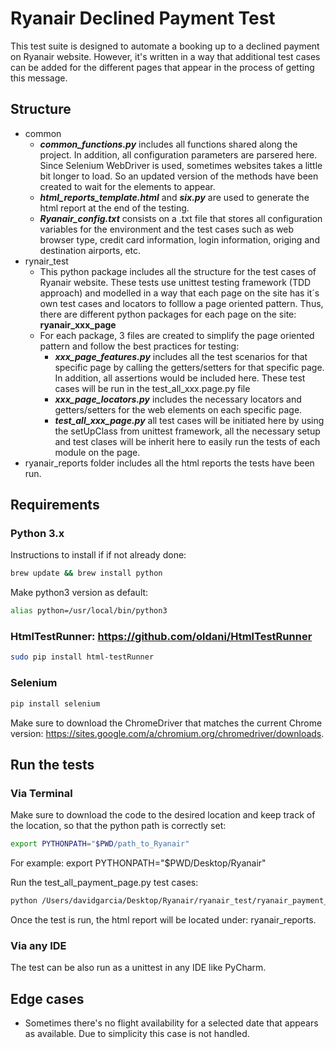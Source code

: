 # Ryanair Declined Payment Test

This test suite is designed to automate a booking up to a declined payment on Ryanair website. However, it's written in a way that additional test cases can be added for the different pages that appear in the process of getting this message.

## Structure
* common
	- ***common_functions.py*** includes all functions shared along the project. In addition, all configuration parameters are parsered here. Since Selenium WebDriver is used, sometimes websites takes a little bit longer to load. So an updated version of the methods have been created to wait for the elements to appear.
	- ***html_reports_template.html*** and ***six.py*** are used to generate the html report at the end of the testing.
	- ***Ryanair_config.txt*** consists on a .txt file that stores all configuration variables for the environment and the test cases such as web browser type, credit card information, login information, origing and destination airports, etc. 
* rynair_test
	- This python package includes all the structure for the test cases of Ryanair website. These tests use unittest testing framework (TDD approach) and modelled in a way that each page on the site has it´s own test cases and locators to folllow a page oriented pattern. Thus, there are different python packages for each page on the site: **ryanair_xxx_page**
	- For each package, 3 files are created to simplify the page oriented pattern and follow the best practices for testing:
		- ***xxx_page_features.py*** includes all the test scenarios for that specific page by calling the getters/setters for that specific page. In addition, all assertions would be included here. These test cases will be run in the test_all_xxx.page.py file
		- ***xxx_page_locators.py*** includes the necessary locators and getters/setters for the web elements on each specific page.
		- ***test_all_xxx_page.py*** all test cases will be initiated here by using the setUpClass from unittest framework, all the necessary setup and test clases will be inherit here to easily run the tests of each module on the page.
* ryanair_reports folder includes all the html reports the tests have been run.

## Requirements

### Python 3.x
Instructions to install if if not already done:
```bash
brew update && brew install python
```
Make python3 version as default:
```bash
alias python=/usr/local/bin/python3
```

### HtmlTestRunner: https://github.com/oldani/HtmlTestRunner
```bash
sudo pip install html-testRunner
```

### Selenium 
```bash
pip install selenium
```
Make sure to download the ChromeDriver that matches the current Chrome version: https://sites.google.com/a/chromium.org/chromedriver/downloads.


## Run the tests

### Via Terminal
Make sure to download the code to the desired location and keep track of the location, so that the python path is correctly set:  

```bash
export PYTHONPATH="$PWD/path_to_Ryanair"
```
For example: export PYTHONPATH="$PWD/Desktop/Ryanair"

Run the test_all_payment_page.py test cases:

```bash
python /Users/davidgarcia/Desktop/Ryanair/ryanair_test/ryanair_payment_page/test_all_payment_page.py
```

Once the test is run, the html report will be located under: ryanair_reports.

### Via any IDE
The test can be also run as a unittest in any IDE like PyCharm.


## Edge cases

* Sometimes there's no flight availability for a selected date that appears as available. Due to simplicity this case is not handled.
